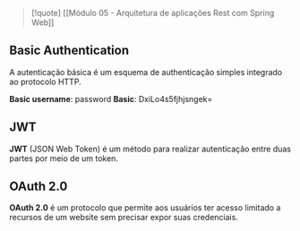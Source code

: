
> [!quote] [[Módulo 05 - Arquitetura de aplicações Rest com Spring Web]]

## Basic Authentication

A autenticação básica é um esquema de authenticação simples integrado ao protocolo HTTP.

**Basic username**: password
**Basic**: DxiLo4s5fjhjsngek=

## JWT

**JWT** (JSON Web Token) é um método para realizar autenticação entre duas partes por meio de um token.

## OAuth 2.0

**OAuth 2.0** é um protocolo que permite aos usuários ter acesso limitado a recursos de um website sem precisar expor suas credenciais.